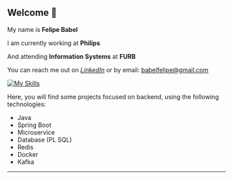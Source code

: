 <h2> Welcome 👋</h2>
<p>My name is <strong>Felipe Babel</strong></p>
<p>I am currently working at <strong>Philips</strong></p>
<p>And attending <strong>Information Systems</strong> at <strong>FURB</strong></p>
<p>You can reach me out on <a href="https://www.linkedin.com/in/felipebabel/"><i>LinkedIn</i></a> or by email: <a href="mailto:babelfelipe@gmail.com">babelfelipe@gmail.com</a></p>

[![My Skills](https://skillicons.dev/icons?i=java,spring,mysql,docker,py,redis)](https://skillicons.dev)

<p>Here, you will find some projects focused on backend, using the following technologies:</p>
<ul>
  <li>Java</li>
  <li>Spring Boot</li>
  <li>Microservice</li>
  <li>Database (PL SQL)</li>
  <li>Redis</li>
  <li>Docker</li>
  <li>Kafka</li>
</ul>

<hr>


